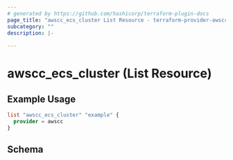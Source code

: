 ```yaml
---
# generated by https://github.com/hashicorp/terraform-plugin-docs
page_title: "awscc_ecs_cluster List Resource - terraform-provider-awscc"
subcategory: ""
description: |-
  
---
```


# awscc_ecs_cluster (List Resource)



## Example Usage

```terraform
list "awscc_ecs_cluster" "example" {
  provider = awscc
}
```

<!-- schema generated by tfplugindocs -->
## Schema
